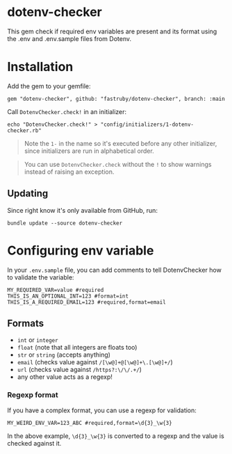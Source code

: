 # dotenv-checker
This gem check if required env variables are present and its format using the .env and .env.sample files from Dotenv.

# Installation

Add the gem to your gemfile:

```
gem "dotenv-checker", github: "fastruby/dotenv-checker", branch: :main
```

Call `DotenvChecker.check!` in an initializer:

```
echo "DotenvChecker.check!" > "config/initializers/1-dotenv-checker.rb"
```

> Note the `1-` in the name so it's executed before any other initializer, since initializers are run in alphabetical order.

> You can use `DotenvChecker.check` without the `!` to show warnings instead of raising an exception.

## Updating

Since right know it's only available from GitHub, run:

```
bundle update --source dotenv-checker
```

# Configuring env variable

In your `.env.sample` file, you can add comments to tell DotenvChecker how to validate the variable:

```
MY_REQUIRED_VAR=value #required
THIS_IS_AN_OPTIONAL_INT=123 #format=int
THIS_IS_A_REQUIRED_EMAIL=123 #required,format=email
```

## Formats

- `int` or `integer`
- `float` (note that all integers are floats too)
- `str` or `string` (accepts anything)
- `email` (checks value against `/[\w@]+@[\w@]+\.[\w@]+/`)
- `url` (checks value against `/https?:\/\/.+/`)
- any other value acts as a regexp!

### Regexp format

If you have a complex format, you can use a regexp for validation:

```
MY_WEIRD_ENV_VAR=123_ABC #required,format=\d{3}_\w{3}
```

In the above example, `\d{3}_\w{3}` is converted to a regexp and the value is checked against it.
